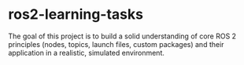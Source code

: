 # ros2-learning-tasks
The goal of this project is to build a solid understanding of core ROS 2 principles (nodes, topics, launch files, custom packages) and their application in a realistic, simulated environment.
